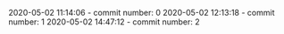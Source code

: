 2020-05-02 11:14:06 - commit number: 0
2020-05-02 12:13:18 - commit number: 1
2020-05-02 14:47:12 - commit number: 2
